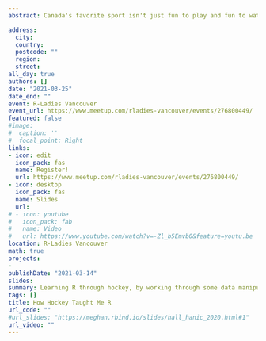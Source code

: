 ```yaml
---
abstract: Canada's favorite sport isn't just fun to play and fun to watch, it's also a fun tool for learning and using R. I originally taught myself R in order to better analyze hockey, and in this workshop we'll discuss how R sparked my career path as a data analyst as well as work through beginner and intermediate data manipulation techniques from the tidyverse by calculating some box score hockey stats.

address:
  city: 
  country: 
  postcode: ""
  region: 
  street: 
all_day: true
authors: []
date: "2021-03-25"
date_end: ""
event: R-Ladies Vancouver
event_url: https://www.meetup.com/rladies-vancouver/events/276800449/
featured: false
#image:
#  caption: ''
#  focal_point: Right
links:
- icon: edit
  icon_pack: fas
  name: Register!
  url: https://www.meetup.com/rladies-vancouver/events/276800449/
- icon: desktop
  icon_pack: fas
  name: Slides
  url: 
# - icon: youtube
#   icon_pack: fab
#   name: Video
#   url: https://www.youtube.com/watch?v=-Zl_b5Emvb0&feature=youtu.be
location: R-Ladies Vancouver
math: true
projects:
- 
publishDate: "2021-03-14"
slides: 
summary: Learning R through hockey, by working through some data manipulation techniques by calculating some box score hockey stats.
tags: []
title: How Hockey Taught Me R
url_code: ""
#url_slides: "https://meghan.rbind.io/slides/hall_hanic_2020.html#1"
url_video: ""
---
```



